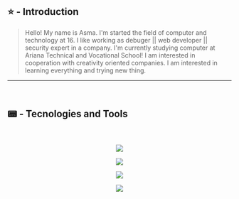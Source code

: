
## ⭐ - Introduction
> Hello! My name is Asma.
> I'm started the field of computer and technology at 16.
> I like working as debuger || web developer || security expert in a company.
> I'm currently studying computer at Ariana Technical and Vocational School!
> I am interested in cooperation with creativity oriented companies.
> I am interested in learning everything and trying new thing. 
---
<br>

## 📟 - Tecnologies and Tools
<br>
<p align="center">
  <a href="https://skillicons.dev">
    <img src="https://skillicons.dev/icons?i=git,cs,html,github,visualstudio" />
  </a>
</p>
<p align="center">
  <a href="https://skillicons.dev">
    <img src="https://skillicons.dev/icons?i=vscode,ai,pycharm,css,figma" />
  </a>
</p>
<p align="center">
  <a href="https://skillicons.dev">
    <img src="https://skillicons.dev/icons?i=ae,bootstrap,codepen,kali,js" />
  </a>
</p>
<p align="center">
  <a href="https://skillicons.dev">
    <img src="https://skillicons.dev/icons?i=ps,windows,python" />
  </a>
</p>
  </a>
</p>
<br>


 


